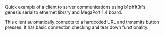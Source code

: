 Quick example of a client to server communications using b1tsh1t3r's genesis serial to ethernet library and MegaPort 1.4 board. 

This client automatically connects to a hardcoded URL and transmits button presses. It has basic connection checking and tear down functionality.
